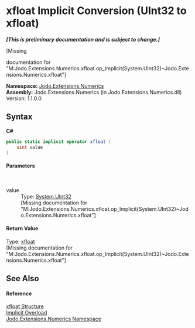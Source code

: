 # xfloat&nbsp;Implicit Conversion (UInt32 to xfloat)
 _**\[This is preliminary documentation and is subject to change.\]**_

\[Missing <summary> documentation for "M:Jodo.Extensions.Numerics.xfloat.op_Implicit(System.UInt32)~Jodo.Extensions.Numerics.xfloat"\]

**Namespace:**&nbsp;<a href="N_Jodo_Extensions_Numerics">Jodo.Extensions.Numerics</a><br />**Assembly:**&nbsp;Jodo.Extensions.Numerics (in Jodo.Extensions.Numerics.dll) Version: 1.1.0.0

## Syntax

**C#**<br />
``` C#
public static implicit operator xfloat (
	uint value
)
```


#### Parameters
&nbsp;<dl><dt>value</dt><dd>Type: <a href="https://docs.microsoft.com/dotnet/api/system.uint32" target="_blank" rel="noopener noreferrer">System.UInt32</a><br />\[Missing <param name="value"/> documentation for "M:Jodo.Extensions.Numerics.xfloat.op_Implicit(System.UInt32)~Jodo.Extensions.Numerics.xfloat"\]</dd></dl>

#### Return Value
Type: <a href="T_Jodo_Extensions_Numerics_xfloat">xfloat</a><br />\[Missing <returns> documentation for "M:Jodo.Extensions.Numerics.xfloat.op_Implicit(System.UInt32)~Jodo.Extensions.Numerics.xfloat"\]

## See Also


#### Reference
<a href="T_Jodo_Extensions_Numerics_xfloat">xfloat Structure</a><br /><a href="Overload_Jodo_Extensions_Numerics_xfloat_op_Implicit">Implicit Overload</a><br /><a href="N_Jodo_Extensions_Numerics">Jodo.Extensions.Numerics Namespace</a><br />